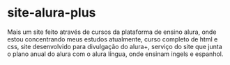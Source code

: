 # site-alura-plus
Mais um site feito através de cursos da plataforma de ensino alura, onde estou concentrando meus estudos atualmente, curso completo de html e css, site desenvolvido para divulgação do alura+, serviço do site que junta o plano anual do alura com o alura língua, onde ensinam ingels e espanhol. 
